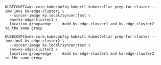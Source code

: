 <!--kubestellar-prep-syncer-test-start-->
```shell hl_lines="4 9"
KUBECONFIG=ks-core.kubeconfig kubectl kubestellar prep-for-cluster --imw imw1 ks-edge-cluster1 \
  --syncer-image ko.local/syncer:test \
  env=ks-edge-cluster1 \
  location-group=edge     #add ks-edge-cluster1 and ks-edge-cluster2 to the same group

KUBECONFIG=ks-core.kubeconfig kubectl kubestellar prep-for-cluster --imw imw1 ks-edge-cluster2 \
  --syncer-image ko.local/syncer:test \
  env=ks-edge-cluster2 \
  location-group=edge     #add ks-edge-cluster1 and ks-edge-cluster2 to the same group
```
<!--kubestellar-prep-syncer-test-end-->